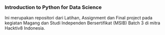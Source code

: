 ### Introduction to Python for Data Science

Ini merupakan repositori dari Latihan, Assignment dan Final project pada kegiatan Magang dan Studi Independen Bersertifikat (MSIB) Batch 3 di mitra Hacktiv8 Indonesia.